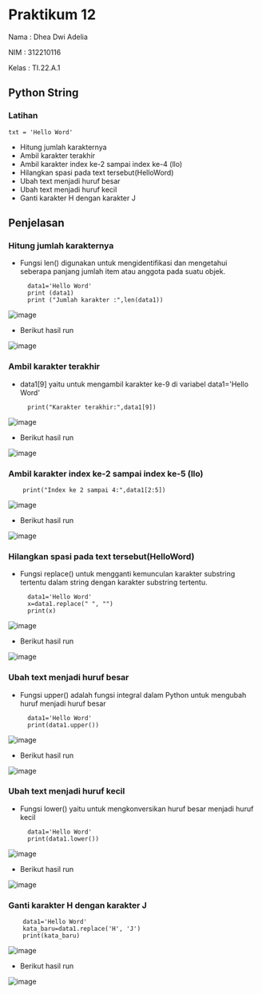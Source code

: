 # Praktikum 12

Nama : Dhea Dwi Adelia

NIM  : 312210116

Kelas : TI.22.A.1

## Python String
### Latihan
    txt = 'Hello Word'
- Hitung jumlah karakternya
- Ambil karakter terakhir
- Ambil karakter index ke-2 sampai index ke-4 (llo)
- Hilangkan spasi pada text tersebut(HelloWord)
- Ubah text menjadi huruf besar
- Ubah text menjadi huruf kecil
- Ganti karakter H dengan karakter J

## Penjelasan

### Hitung jumlah karakternya

- Fungsi len() digunakan untuk mengidentifikasi dan mengetahui seberapa panjang jumlah item atau anggota pada suatu objek.

        data1='Hello Word'
        print (data1)
        print ("Jumlah karakter :",len(data1))
        
![image](https://user-images.githubusercontent.com/115794875/209493365-6e3e2d05-da05-4ec3-a98e-588e60c19ae9.png)

- Berikut hasil run

![image](https://user-images.githubusercontent.com/115794875/209493524-8b384329-b105-49d8-9144-9091c8fca559.png)

### Ambil karakter terakhir

- data1[9] yaitu untuk mengambil karakter ke-9 di variabel data1='Hello Word'

        print("Karakter terakhir:",data1[9])
        
![image](https://user-images.githubusercontent.com/115794875/209493752-e139a81e-6b75-439c-bb36-13c802bf332a.png)

- Berikut hasil run

![image](https://user-images.githubusercontent.com/115794875/209493827-f68c051c-3895-48bb-b8e8-5c5cf6d0ccba.png)

### Ambil karakter index ke-2 sampai index ke-5 (llo)

        print("Index ke 2 sampai 4:",data1[2:5])
        
![image](https://user-images.githubusercontent.com/115794875/209494052-5cfbd5a2-ae21-4315-9d99-4cee046e4d67.png)

- Berikut hasil run

![image](https://user-images.githubusercontent.com/115794875/209494091-00e46c52-0fd7-4b7f-bfa0-ecd3a91895f2.png)

### Hilangkan spasi pada text tersebut(HelloWord)

- Fungsi replace() untuk mengganti kemunculan karakter substring tertentu dalam string dengan karakter substring tertentu.

        data1='Hello Word'
        x=data1.replace(" ", "")
        print(x)

![image](https://user-images.githubusercontent.com/115794875/209494387-4544f30b-97f9-47be-a75c-11fb08205c96.png)

- Berikut hasil run

![image](https://user-images.githubusercontent.com/115794875/209494422-7e13f2ce-4f28-4125-9a40-58b44b51cde7.png)

### Ubah text menjadi huruf besar

- Fungsi upper() adalah fungsi integral dalam Python untuk mengubah huruf menjadi huruf besar

        data1='Hello Word'
        print(data1.upper())

![image](https://user-images.githubusercontent.com/115794875/209494659-abdf7100-08d4-4472-b6ac-63feb38c42e8.png)

- Berikut hasil run

![image](https://user-images.githubusercontent.com/115794875/209494695-12d9168a-2d87-4ef2-9a6e-c3c4343747bd.png)

### Ubah text menjadi huruf kecil

- Fungsi lower() yaitu untuk mengkonversikan huruf besar menjadi huruf kecil

        data1='Hello Word'
        print(data1.lower())
        
![image](https://user-images.githubusercontent.com/115794875/209494966-9e7a9db3-c27e-4148-a9d5-462239eb08a5.png)

- Berikut hasil run

![image](https://user-images.githubusercontent.com/115794875/209495003-8027ccf4-d325-4505-8139-43c2c2c193fb.png)

### Ganti karakter H dengan karakter J

        data1='Hello Word'
        kata_baru=data1.replace('H', 'J')
        print(kata_baru)
        
![image](https://user-images.githubusercontent.com/115794875/209495156-f832ad15-fd76-4823-a52a-4feaea8f5fff.png)

- Berikut hasil run

![image](https://user-images.githubusercontent.com/115794875/209495185-9d884851-990c-448a-a78d-486374cc0791.png)
